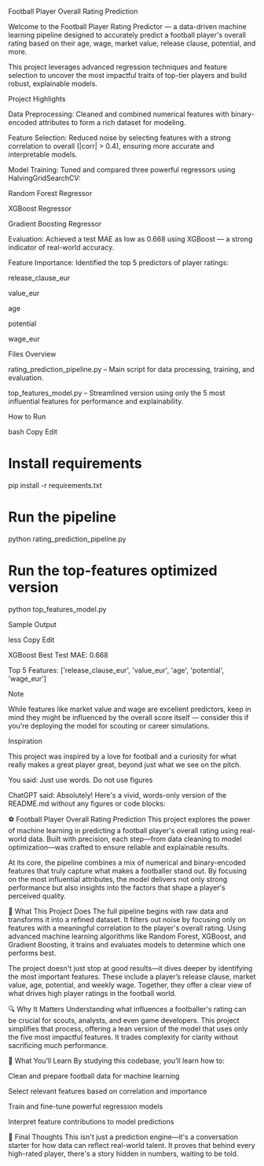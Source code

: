 Football Player Overall Rating Prediction

Welcome to the Football Player Rating Predictor — a data-driven machine learning pipeline designed to accurately predict a football player's overall rating based on their age, wage, market value, release clause, potential, and more.

This project leverages advanced regression techniques and feature selection to uncover the most impactful traits of top-tier players and build robust, explainable models.

Project Highlights

Data Preprocessing: Cleaned and combined numerical features with binary-encoded attributes to form a rich dataset for modeling.

Feature Selection: Reduced noise by selecting features with a strong correlation to overall (|corr| > 0.4), ensuring more accurate and interpretable models.

Model Training: Tuned and compared three powerful regressors using HalvingGridSearchCV:

Random Forest Regressor

XGBoost Regressor

Gradient Boosting Regressor

Evaluation: Achieved a test MAE as low as 0.668 using XGBoost — a strong indicator of real-world accuracy.

Feature Importance: Identified the top 5 predictors of player ratings:

release_clause_eur

value_eur

age

potential

wage_eur

Files Overview

rating_prediction_pipeline.py – Main script for data processing, training, and evaluation.

top_features_model.py – Streamlined version using only the 5 most influential features for performance and explainability.

How to Run

bash
Copy
Edit

# Install requirements
pip install -r requirements.txt

# Run the pipeline
python rating_prediction_pipeline.py

# Run the top-features optimized version
python top_features_model.py

Sample Output

less
Copy
Edit

XGBoost Best Test MAE: 0.668

Top 5 Features: ['release_clause_eur', 'value_eur', 'age', 'potential', 'wage_eur']

Note

While features like market value and wage are excellent predictors, keep in mind they might be influenced by the overall score itself — consider this if you're deploying the model for scouting or career simulations.

Inspiration

This project was inspired by a love for football and a curiosity for what really makes a great player great, beyond just what we see on the pitch.







You said:
Just use words. Do not use figures 


ChatGPT said:
Absolutely! Here's a vivid, words-only version of the README.md without any figures or code blocks:

⚽ Football Player Overall Rating Prediction
This project explores the power of machine learning in predicting a football player's overall rating using real-world data. Built with precision, each step—from data cleaning to model optimization—was crafted to ensure reliable and explainable results.

At its core, the pipeline combines a mix of numerical and binary-encoded features that truly capture what makes a footballer stand out. By focusing on the most influential attributes, the model delivers not only strong performance but also insights into the factors that shape a player's perceived quality.

🚀 What This Project Does
The full pipeline begins with raw data and transforms it into a refined dataset. It filters out noise by focusing only on features with a meaningful correlation to the player's overall rating. Using advanced machine learning algorithms like Random Forest, XGBoost, and Gradient Boosting, it trains and evaluates models to determine which one performs best.

The project doesn't just stop at good results—it dives deeper by identifying the most important features. These include a player’s release clause, market value, age, potential, and weekly wage. Together, they offer a clear view of what drives high player ratings in the football world.

🔍 Why It Matters
Understanding what influences a footballer's rating can be crucial for scouts, analysts, and even game developers. This project simplifies that process, offering a lean version of the model that uses only the five most impactful features. It trades complexity for clarity without sacrificing much performance.

🧠 What You’ll Learn
By studying this codebase, you’ll learn how to:

Clean and prepare football data for machine learning

Select relevant features based on correlation and importance

Train and fine-tune powerful regression models

Interpret feature contributions to model predictions

💭 Final Thoughts
This isn't just a prediction engine—it's a conversation starter for how data can reflect real-world talent. It proves that behind every high-rated player, there's a story hidden in numbers, waiting to be told.
